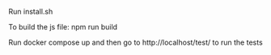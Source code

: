 
Run install.sh

To build the js file: npm run build

Run docker compose up and then go to http://localhost/test/ to run the tests
